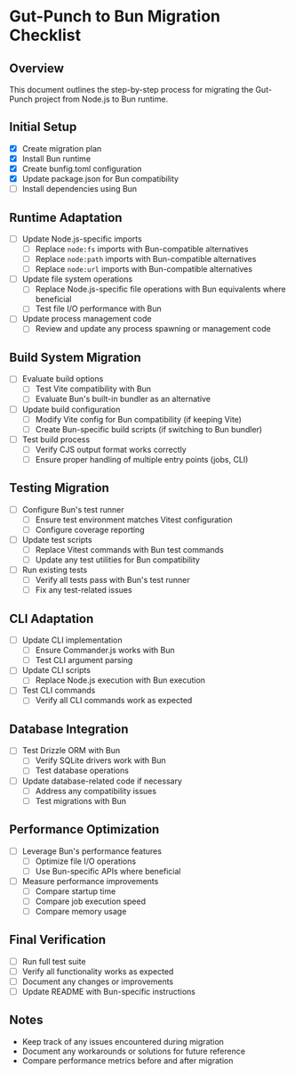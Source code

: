# Gut-Punch to Bun Migration Checklist

## Overview
This document outlines the step-by-step process for migrating the Gut-Punch project from Node.js to Bun runtime.

## Initial Setup
- [x] Create migration plan
- [x] Install Bun runtime
- [x] Create bunfig.toml configuration
- [x] Update package.json for Bun compatibility
- [ ] Install dependencies using Bun

## Runtime Adaptation
- [ ] Update Node.js-specific imports
  - [ ] Replace `node:fs` imports with Bun-compatible alternatives
  - [ ] Replace `node:path` imports with Bun-compatible alternatives
  - [ ] Replace `node:url` imports with Bun-compatible alternatives
- [ ] Update file system operations
  - [ ] Replace Node.js-specific file operations with Bun equivalents where beneficial
  - [ ] Test file I/O performance with Bun
- [ ] Update process management code
  - [ ] Review and update any process spawning or management code

## Build System Migration
- [ ] Evaluate build options
  - [ ] Test Vite compatibility with Bun
  - [ ] Evaluate Bun's built-in bundler as an alternative
- [ ] Update build configuration
  - [ ] Modify Vite config for Bun compatibility (if keeping Vite)
  - [ ] Create Bun-specific build scripts (if switching to Bun bundler)
- [ ] Test build process
  - [ ] Verify CJS output format works correctly
  - [ ] Ensure proper handling of multiple entry points (jobs, CLI)

## Testing Migration
- [ ] Configure Bun's test runner
  - [ ] Ensure test environment matches Vitest configuration
  - [ ] Configure coverage reporting
- [ ] Update test scripts
  - [ ] Replace Vitest commands with Bun test commands
  - [ ] Update any test utilities for Bun compatibility
- [ ] Run existing tests
  - [ ] Verify all tests pass with Bun's test runner
  - [ ] Fix any test-related issues

## CLI Adaptation
- [ ] Update CLI implementation
  - [ ] Ensure Commander.js works with Bun
  - [ ] Test CLI argument parsing
- [ ] Update CLI scripts
  - [ ] Replace Node.js execution with Bun execution
- [ ] Test CLI commands
  - [ ] Verify all CLI commands work as expected

## Database Integration
- [ ] Test Drizzle ORM with Bun
  - [ ] Verify SQLite drivers work with Bun
  - [ ] Test database operations
- [ ] Update database-related code if necessary
  - [ ] Address any compatibility issues
  - [ ] Test migrations with Bun

## Performance Optimization
- [ ] Leverage Bun's performance features
  - [ ] Optimize file I/O operations
  - [ ] Use Bun-specific APIs where beneficial
- [ ] Measure performance improvements
  - [ ] Compare startup time
  - [ ] Compare job execution speed
  - [ ] Compare memory usage

## Final Verification
- [ ] Run full test suite
- [ ] Verify all functionality works as expected
- [ ] Document any changes or improvements
- [ ] Update README with Bun-specific instructions

## Notes
- Keep track of any issues encountered during migration
- Document any workarounds or solutions for future reference
- Compare performance metrics before and after migration
